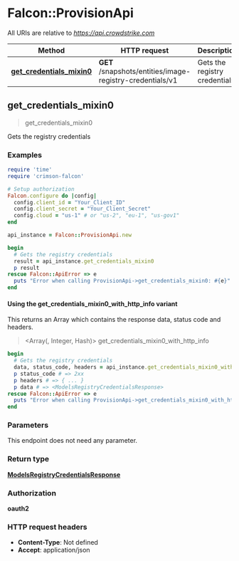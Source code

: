 # Falcon::ProvisionApi

All URIs are relative to *https://api.crowdstrike.com*

| Method | HTTP request | Description |
| ------ | ------------ | ----------- |
| [**get_credentials_mixin0**](ProvisionApi.md#get_credentials_mixin0) | **GET** /snapshots/entities/image-registry-credentials/v1 | Gets the registry credentials |


## get_credentials_mixin0

> <ModelsRegistryCredentialsResponse> get_credentials_mixin0

Gets the registry credentials

### Examples

```ruby
require 'time'
require 'crimson-falcon'

# Setup authorization
Falcon.configure do |config|
  config.client_id = "Your_Client_ID"
  config.client_secret = "Your_Client_Secret"
  config.cloud = "us-1" # or "us-2", "eu-1", "us-gov1"
end

api_instance = Falcon::ProvisionApi.new

begin
  # Gets the registry credentials
  result = api_instance.get_credentials_mixin0
  p result
rescue Falcon::ApiError => e
  puts "Error when calling ProvisionApi->get_credentials_mixin0: #{e}"
end
```

#### Using the get_credentials_mixin0_with_http_info variant

This returns an Array which contains the response data, status code and headers.

> <Array(<ModelsRegistryCredentialsResponse>, Integer, Hash)> get_credentials_mixin0_with_http_info

```ruby
begin
  # Gets the registry credentials
  data, status_code, headers = api_instance.get_credentials_mixin0_with_http_info
  p status_code # => 2xx
  p headers # => { ... }
  p data # => <ModelsRegistryCredentialsResponse>
rescue Falcon::ApiError => e
  puts "Error when calling ProvisionApi->get_credentials_mixin0_with_http_info: #{e}"
end
```

### Parameters

This endpoint does not need any parameter.

### Return type

[**ModelsRegistryCredentialsResponse**](ModelsRegistryCredentialsResponse.md)

### Authorization

**oauth2**

### HTTP request headers

- **Content-Type**: Not defined
- **Accept**: application/json

